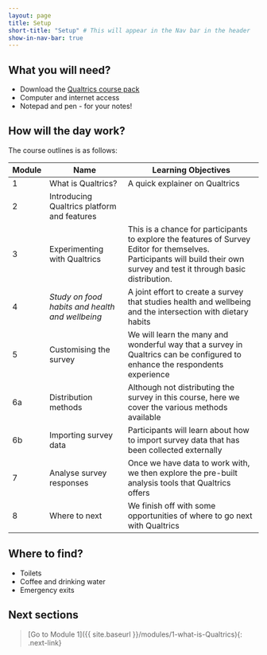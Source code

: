 ```yaml
---
layout: page
title: Setup
short-title: "Setup" # This will appear in the Nav bar in the header
show-in-nav-bar: true
---
```


## What you will need?
* Download the [Qualtrics course pack](https://drive.google.com/open?id=1GPCBHCTRmuUa5ngxF9L8JQd163uSy3oj)
* Computer and internet access
* Notepad and pen - for your notes!

## How will the day work?
The course outlines is as follows:

|Module |Name             |Learning Objectives        |
|---------------|-----------------|----------------------------|
|1              |What is Qualtrics?| A quick explainer on  Qualtrics |
|2              |Introducing Qualtrics platform and features |  |
|3              |Experimenting with Qualtrics| This is a chance for participants to explore the features of Survey Editor for themselves. Participants will build their own survey and test it through basic distribution.|
|4              |_Study on food habits and health and wellbeing_|A joint effort to create a survey that studies health and wellbeing and the intersection with dietary habits|
|5	            |Customising the survey|We will learn the many and wonderful way that a survey in Qualtrics can be configured to enhance the respondents experience|
|6a              |Distribution methods| Although not distributing the survey in this course, here we cover the various methods available |
|6b              |Importing survey data| Participants will learn about how to import survey data that has been collected externally|
|7	           |Analyse survey responses|Once we have data to work with, we then explore the pre-built analysis tools that Qualtrics offers|
|8	           |Where to next| We finish off with some opportunities of where to go next with Qualtrics |

## Where to find?
* Toilets
* Coffee and drinking water
* Emergency exits

## Next sections
>[Go to Module 1]({{ site.baseurl }}/modules/1-what-is-Qualtrics){: .next-link}
